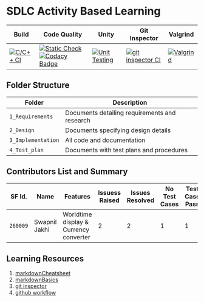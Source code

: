 # SDLC Activity Based Learning

Build | Code Quality | Unity | Git Inspector | Valgrind
|---------|--------------|-----------|------------------|--------------
[![C/C++ CI](https://github.com/swapnil99jakhi/MiniProject_LTTS/actions/workflows/C-build.yml/badge.svg)](https://github.com/swapnil99jakhi/MiniProject_LTTS/actions/workflows/C-build.yml)|[![Static Check](https://github.com/swapnil99jakhi/MiniProject_LTTS/actions/workflows/cppcheck.yml/badge.svg)](https://github.com/swapnil99jakhi/MiniProject_LTTS/actions/workflows/cppcheck.yml)  [![Codacy Badge](https://app.codacy.com/project/badge/Grade/21c5cae1b5844158b9eb3d4c80125c89)](https://app.codacy.com/gh/swapnil99jakhi/MiniProject_LTTS/dashboard?branch=main=Badge_Grade)  |[![Unit Testing](https://github.com/swapnil99jakhi/MiniProject_LTTS/actions/workflows/UnityTesting.yml/badge.svg)](https://github.com/swapnil99jakhi/MiniProject_LTTS/actions/workflows/UnityTesting.yml) | [![git inspector CI](https://github.com/swapnil99jakhi/MiniProject_LTTS/actions/workflows/gitinspector.yml/badge.svg)](https://github.com/swapnil99jakhi/MiniProject_LTTS/actions/workflows/gitinspector.yml)|[![Valgrind](https://github.com/swapnil99jakhi/MiniProject_LTTS/actions/workflows/ValgrindTest.yml/badge.svg)](https://github.com/swapnil99jakhi/MiniProject_LTTS/actions/workflows/ValgrindTest.yml)|

## Folder Structure
Folder             | Description
-------------------| -----------------------------------------
`1_Requirements`   | Documents detailing requirements and research
`2_Design`         | Documents specifying design details
`3_Implementation` | All code and documentation
`4_Test_plan`      | Documents with test plans and procedures

## Contributors List and Summary

SF Id. |  Name   |    Features    | Issuess Raised |Issues Resolved|No Test Cases|Test Case Pass
-------|---------|----------------|----------------|---------------|-------------|--------------
`260009` | Swapnil Jakhi  | Worldtime display & Currency converter |   2   |   2   |  1  |  1     

## Learning Resources
1.  [markdownCheatsheet](https://github.com/adam-p/markdown-here/wiki/Markdown-Cheatsheet)
2.  [markdownBasics](https://guides.github.com/features/mastering-markdown/)
3.  [git inspector](https://github.com/ejwa/gitinspector.git)
4.  [github workflow](https://docs.github.com/en/actions/learn-github-action)
